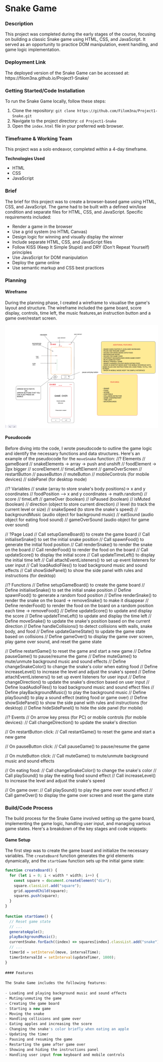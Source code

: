 <h1> Snake Game </h1>
<h3> Description  </h3>
This project was completed during the early stages of the course, focusing on building a classic Snake game using HTML, CSS, and JavaScript. It served as an opportunity to practice DOM manipulation, event handling, and game logic implementation.

<h3>Deployment Link</h3>
The deployed version of the Snake Game can be accessed at: https://filom3na.github.io/Project1-Snake/

<h3> Getting Started/Code Installation</h3>
To run the Snake Game locally, follow these steps:

1. Clone the repository: `git clone https://github.com/Filom3na/Project1-Snake.git`
2. Navigate to the project directory: `cd Project1-Snake`
3. Open the `index.html` file in your preferred web browser.

<h3>Timeframe & Working Team</h3>
This project was a solo endeavor, completed within a 4-day timeframe.

**Technologies Used** <br>
- HTML
- CSS
- JavaScript

<h3>Brief</h3>
The brief for this project was to create a browser-based game using HTML, CSS, and JavaScript. The game had to be built with a defined win/lose condition and separate files for HTML, CSS, and JavaScript. Specific requirements included:

- Render a game in the browser
- Use a grid system (no HTML Canvas)
- Design logic for winning and visually display the winner
- Include separate HTML, CSS, and JavaScript files
- Follow KISS (Keep It Simple Stupid) and DRY (Don't Repeat Yourself) principles
- Use JavaScript for DOM manipulation
- Deploy the game online
- Use semantic markup and CSS best practices


### Planning

#### Wireframe

During the planning phase, I created a wireframe to visualise the game's layout and structure. The wireframe included the game board, score display, controls, time left, the music features,an instruction button and a game over/restart screen.

![!\[alt text\](<Screenshot 2024-04-02 at 14.43.56.png>)](<images/Screenshot 2024-04-02 at 14.43.56.png>)

#### Pseudocode

Before diving into the code, I wrote pseudocode to outline the game logic and identify the necessary functions and data structures. Here's an example of the pseudocode for the `moveSnake` function:
//? Elements
// gameBoard
// snakeElements -> array -> push and unshift
// foodElement -> 2px bigger
// scoreElement
// timeLeftElement
// gameOverScreen
// restartButton
// pauseButton
// muteButton
// mobileControls (for mobile devices)
// sidePanel (for desktop mode)

//? Variables
// snake (array to store snake's body positions)-> x and y coordinates
// foodPosition --> x and y coordinates -> math.random()
// score
// timeLeft
// gameOver (boolean)
// isPaused (boolean)
// isMuted (boolean)
// direction (object to store current direction)
// level (to track the current level or size)
// snakeSpeed (to store the snake's speed)
// backgroundMusic (audio object for background music)
// eatSound (audio object for eating food sound)
// gameOverSound (audio object for game over sound)

// ?Page Load
// Call setupGameBoard() to create the game board
// Call initialiseSnake() to set the initial snake position
// Call spawnFood() to generate the initial food position
// Call renderSnake() to render the snake on the board
// Call renderFood() to render the food on the board
// Call updateScore() to display the initial score
// Call updateTimeLeft() to display the initial time left
// Call attachEventListeners() to set up event listeners for user input
// Call loadAudioFiles() to load background music and sound effects
// Call showSidePanel() to show the side panel with rules and instructions (for desktop)

//? Functions
// Define setupGameBoard() to create the game board
// Define initialiseSnake() to set the initial snake position
// Define spawnFood() to generate a random food position
// Define renderSnake() to render the snake on the board -> removeSnake() to make it disappear 
// Define renderFood() to render the food on the board on a random position each time -> removeFood()
// Define updateScore() to update and display the score
// Define updateTimeLeft() to update and display the time left
// Define moveSnake() to update the snake's position based on the current direction
// Define handleCollisions() to detect collisions with walls, snake body, and food
// Define updateGameState() to update the game state based on collisions
// Define gameOver() to display the game over screen, play game over sound, and reset the game state

// Define restartGame() to reset the game and start a new game
// Define pauseGame() to pause/resume the game
// Define muteGame() to mute/unmute background music and sound effects
// Define changeSnakeColor() to change the snake's color when eating food
// Define increaseLevel() to increase the level and adjust the snake's speed
// Define attachEventListeners() to set up event listeners for user input
// Define changeDirection() to update the snake's direction based on user input
// Define loadAudioFiles() to load background music and sound effect files
// Define playBackgroundMusic() to play the background music
// Define playSound() to play a sound effect (eating food or game over)
// Define showSidePanel() to show the side panel with rules and instructions (for desktop)
// Define hideSidePanel() to hide the side panel (for mobile)

//? Events
// On arrow key press (for PC) or mobile controls (for mobile devices):
//   Call changeDirection() to update the snake's direction

// On restartButton click:
//   Call restartGame() to reset the game and start a new game

// On pauseButton click:
//   Call pauseGame() to pause/resume the game

// On muteButton click:
//   Call muteGame() to mute/unmute background music and sound effects

// On eating food:
//   Call changeSnakeColor() to change the snake's color
//   Call playSound() to play the eating food sound effect
//   Call increaseLevel() to increase the level and adjust the snake's speed

// On game over:
//   Call playSound() to play the game over sound effect
//   Call gameOver() to display the game over screen and reset the game state

### Build/Code Process

The build process for the Snake Game involved setting up the game board, implementing the game logic, handling user input, and managing various game states. Here's a breakdown of the key stages and code snippets:

#### Game Setup

The first step was to create the game board and initialize the necessary variables. The `createBoard` function generates the grid elements dynamically, and the `startGame` function sets up the initial game state:

```javascript
function createBoard() {
  for (let i = 0; i < width * width; i++) {
    const square = document.createElement("div");
    square.classList.add("square");
    grid.appendChild(square);
    squares.push(square);
  }
}

function startGame() {
  // Reset game state
  // ...
  generateApple();
  playBackgroundMusic();
  currentSnake.forEach((index) => squares[index].classList.add("snake"));
  // ...
  timerId = setInterval(move, intervalTime);
  timerIntervalId = setInterval(updateTimer, 1000);
}

#### Features

The Snake Game includes the following features:

- Loading and playing background music and sound effects
- Muting/unmuting the game
- Creating the game board
- Starting a new game
- Moving the snake
- Handling collisions and game over
- Eating apples and increasing the score
- Changing the snake's color briefly when eating an apple
- Updating the timer
- Pausing and resuming the game
- Restarting the game after game over
- Showing and hiding the instructions panel
- Handling user input from keyboard and mobile controls
